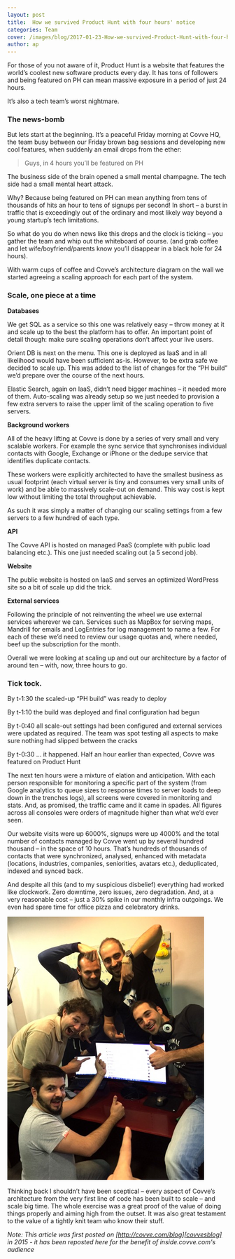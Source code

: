 ```yaml
---
layout: post
title:  How we survived Product Hunt with four hours' notice
categories: Team
cover: /images/blog/2017-01-23-How-we-survived-Product-Hunt-with-four-hours-notice/1.png
author: ap
---
```

For those of you not aware of it, Product Hunt is a website that features the world’s coolest new software products every day. It has tons of followers and being featured on PH can mean massive exposure in a period of just 24 hours.

It’s also a tech team’s worst nightmare.
<!--more-->

### The news-bomb

But lets start at the beginning. It’s a peaceful Friday morning at Covve HQ, the team busy between our Friday brown bag sessions and developing new cool features, when suddenly an email drops from the ether:

> Guys, in 4 hours you’ll be featured on PH

The business side of the brain opened a small mental champagne. The tech side had a small mental heart attack.

Why? Because being featured on PH can mean anything from tens of thousands of hits an hour to tens of signups per second! In short – a burst in traffic that is exceedingly out of the ordinary and most likely way beyond a young startup’s tech limitations.

So what do you do when news like this drops and the clock is ticking – you gather the team and whip out the whiteboard of course. (and grab coffee and let wife/boyfriend/parents know you’ll disappear in a black hole for 24 hours).

With warm cups of coffee and Covve’s architecture diagram on the wall we started agreeing a scaling approach for each part of the system.

### Scale, one piece at a time

<b>Databases</b>

We get SQL as a service so this one was relatively easy – throw money at it and scale up to the best the platform has to offer. An important point of detail though: make sure scaling operations don’t affect your live users.

Orient DB is next on the menu. This one is deployed as IaaS and in all likelihood would have been sufficient as-is. However, to be extra safe we decided to scale up. This was added to the list of changes for the “PH build” we’d prepare over the course of the next hours.

Elastic Search, again on IaaS, didn’t need bigger machines – it needed more of them. Auto-scaling was already setup so we just needed to provision a few extra servers to raise the upper limit of the scaling operation to five servers.

<b>Background workers</b>

All of the heavy lifting at Covve is done by a series of very small and very scalable workers. For example the sync service that synchronises individual contacts with Google, Exchange or iPhone or the dedupe service that identifies duplicate contacts.

These workers were explicitly architected to have the smallest business as usual footprint (each virtual server is tiny and consumes very small units of work) and be able to massively scale-out on demand. This way cost is kept low without limiting the total throughput achievable.

As such it was simply a matter of changing our scaling settings from a few servers to a few hundred of each type.

<b>API</b>

The Covve API is hosted on managed PaaS (complete with public load balancing etc.). This one just needed scaling out (a 5 second job).

<b>Website</b>

The public website is hosted on IaaS and serves an optimized WordPress site so a bit of scale up did the trick.

<b>External services</b>

Following the principle of not reinventing the wheel we use external services wherever we can. Services such as MapBox for serving maps, Mandrill for emails and LogEntries for log management to name a few. For each of these we’d need to review our usage quotas and, where needed, beef up the subscription for the month.

Overall we were looking at scaling up and out our architecture by a factor of around ten – with, now, three hours to go.

### Tick tock.

By t-1:30 the scaled-up “PH build” was ready to deploy

By t-1:10 the build was deployed and final configuration had begun

By t-0:40 all scale-out settings had been configured and external services were updated as required. The team was spot testing all aspects to make sure nothing had slipped between the cracks

By t-0:30 … it happened. Half an hour earlier than expected, Covve was featured on Product Hunt

The next ten hours were a mixture of elation and anticipation. With each person responsible for monitoring a specific part of the system (from Google analytics to queue sizes to response times to server loads to deep down in the trenches logs), all screens were covered in monitoring and stats. And, as promised, the traffic came and it came in spades. All figures across all consoles were orders of magnitude higher than what we’d ever seen.

Our website visits were up 6000%, signups were up 4000% and the total number of contacts managed by Covve went up by several hundred thousand – in the space of 10 hours. That’s hundreds of thousands of contacts that were synchronized, analysed, enhanced with metadata (locations, industries, companies, seniorities, avatars etc.), deduplicated, indexed and synced back.

And despite all this (and to my suspicious disbelief) everything had worked like clockwork. Zero downtime, zero issues, zero degradation. And, at a very reasonable cost – just a 30% spike in our monthly infra outgoings. We even had spare time for office pizza and celebratory drinks.

![Celebration](/images/blog/2017-01-23-How-we-survived-Product-Hunt-with-four-hours-notice/2.jpg)

Thinking back I shouldn’t have been sceptical – every aspect of Covve’s architecture from the very first line of code has been built to scale – and scale big time. The whole exercise was a great proof of the value of doing things properly and aiming high from the outset. It was also great testament to the value of a tightly knit team who know their stuff.

<em>Note: This article was first posted on [http://covve.com/blog][covvesblog] in 2015 - it has been reposted here for the benefit of inside.covve.com's audience</em>

[covvesblog]: http://covve.com/blog